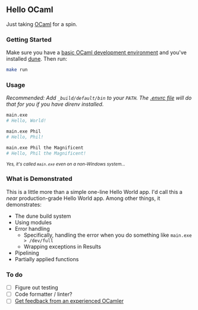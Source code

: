 ## Hello OCaml

Just taking [OCaml](https://ocaml.org/) for a spin.

### Getting Started

Make sure you have a [basic OCaml development environment](https://ocaml.org/docs/up-and-running) and you've installed
[dune](https://dune.build/). Then run:

```bash
make run
```

### Usage

_Recommended: Add `_build/default/bin` to your `PATH`. The [.envrc file](.envrc.template) will do that for you if you
have direnv installed._

```bash
main.exe
# Hello, World!

main.exe Phil
# Hello, Phil!

main.exe Phil the Magnificent
# Hello, Phil the Magnificent!
```

<small>_Yes, it's called `main.exe` even on a non-Windows system..._</small>

### What is Demonstrated

This is a little more than a simple one-line Hello World app. I'd call this a _near_ production-grade Hello World app.
Among other things, it demonstrates:

* The dune build system
* Using modules
* Error handling
    * Specifically, handling the error when you do something like `main.exe > /dev/full`
    * Wrapping exceptions in Results
* Pipelining
* Partially applied functions

### To do

* [ ] Figure out testing
* [ ] Code formatter / linter?
* [ ] [Get feedback from an experienced OCamler](https://fosstodon.org/@pcrock/109585554601601900)
